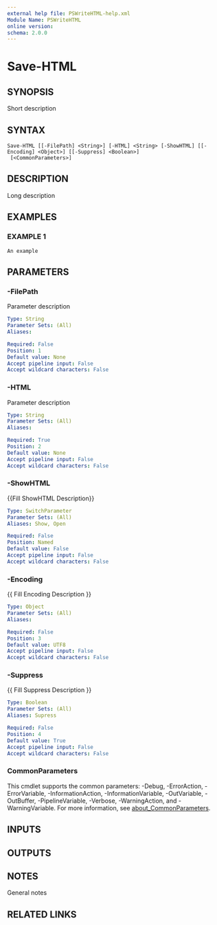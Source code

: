 ```yaml
---
external help file: PSWriteHTML-help.xml
Module Name: PSWriteHTML
online version:
schema: 2.0.0
---
```


# Save-HTML

## SYNOPSIS
Short description

## SYNTAX

```
Save-HTML [[-FilePath] <String>] [-HTML] <String> [-ShowHTML] [[-Encoding] <Object>] [[-Suppress] <Boolean>]
 [<CommonParameters>]
```

## DESCRIPTION
Long description

## EXAMPLES

### EXAMPLE 1
```
An example
```

## PARAMETERS

### -FilePath
Parameter description

```yaml
Type: String
Parameter Sets: (All)
Aliases:

Required: False
Position: 1
Default value: None
Accept pipeline input: False
Accept wildcard characters: False
```

### -HTML
Parameter description

```yaml
Type: String
Parameter Sets: (All)
Aliases:

Required: True
Position: 2
Default value: None
Accept pipeline input: False
Accept wildcard characters: False
```

### -ShowHTML
{{Fill ShowHTML Description}}

```yaml
Type: SwitchParameter
Parameter Sets: (All)
Aliases: Show, Open

Required: False
Position: Named
Default value: False
Accept pipeline input: False
Accept wildcard characters: False
```

### -Encoding
{{ Fill Encoding Description }}

```yaml
Type: Object
Parameter Sets: (All)
Aliases:

Required: False
Position: 3
Default value: UTF8
Accept pipeline input: False
Accept wildcard characters: False
```

### -Suppress
{{ Fill Suppress Description }}

```yaml
Type: Boolean
Parameter Sets: (All)
Aliases: Supress

Required: False
Position: 4
Default value: True
Accept pipeline input: False
Accept wildcard characters: False
```

### CommonParameters
This cmdlet supports the common parameters: -Debug, -ErrorAction, -ErrorVariable, -InformationAction, -InformationVariable, -OutVariable, -OutBuffer, -PipelineVariable, -Verbose, -WarningAction, and -WarningVariable. For more information, see [about_CommonParameters](http://go.microsoft.com/fwlink/?LinkID=113216).

## INPUTS

## OUTPUTS

## NOTES
General notes

## RELATED LINKS
